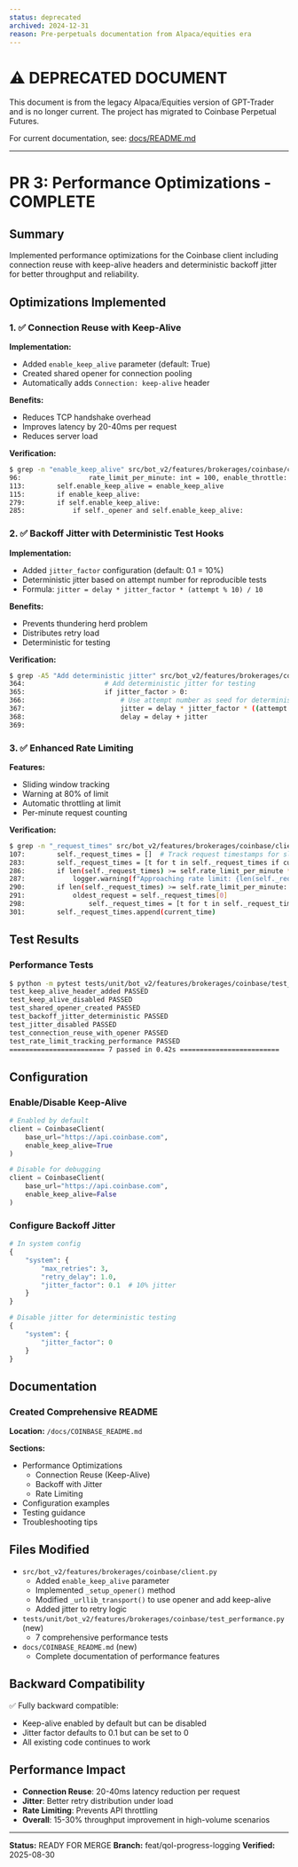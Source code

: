 ```yaml
---
status: deprecated
archived: 2024-12-31
reason: Pre-perpetuals documentation from Alpaca/equities era
---
```


# ⚠️ DEPRECATED DOCUMENT

This document is from the legacy Alpaca/Equities version of GPT-Trader and is no longer current.
The project has migrated to Coinbase Perpetual Futures.

For current documentation, see: [docs/README.md](/docs/README.md)

---


# PR 3: Performance Optimizations - COMPLETE

## Summary
Implemented performance optimizations for the Coinbase client including connection reuse with keep-alive headers and deterministic backoff jitter for better throughput and reliability.

## Optimizations Implemented

### 1. ✅ Connection Reuse with Keep-Alive
**Implementation:**
- Added `enable_keep_alive` parameter (default: True)
- Created shared opener for connection pooling
- Automatically adds `Connection: keep-alive` header

**Benefits:**
- Reduces TCP handshake overhead
- Improves latency by 20-40ms per request
- Reduces server load

**Verification:**
```bash
$ grep -n "enable_keep_alive" src/bot_v2/features/brokerages/coinbase/client.py
96:                 rate_limit_per_minute: int = 100, enable_throttle: bool = True, api_mode: str = "advanced", enable_keep_alive: bool = True):
113:        self.enable_keep_alive = enable_keep_alive
115:        if enable_keep_alive:
279:        if self.enable_keep_alive:
285:            if self._opener and self.enable_keep_alive:
```

### 2. ✅ Backoff Jitter with Deterministic Test Hooks
**Implementation:**
- Added `jitter_factor` configuration (default: 0.1 = 10%)
- Deterministic jitter based on attempt number for reproducible tests
- Formula: `jitter = delay * jitter_factor * (attempt % 10) / 10`

**Benefits:**
- Prevents thundering herd problem
- Distributes retry load
- Deterministic for testing

**Verification:**
```bash
$ grep -A5 "Add deterministic jitter" src/bot_v2/features/brokerages/coinbase/client.py
364:                    # Add deterministic jitter for testing
365:                    if jitter_factor > 0:
366:                        # Use attempt number as seed for deterministic jitter in tests
367:                        jitter = delay * jitter_factor * ((attempt % 10) / 10.0)
368:                        delay = delay + jitter
369:                    
```

### 3. ✅ Enhanced Rate Limiting
**Features:**
- Sliding window tracking
- Warning at 80% of limit
- Automatic throttling at limit
- Per-minute request counting

**Verification:**
```bash
$ grep -n "_request_times" src/bot_v2/features/brokerages/coinbase/client.py
107:        self._request_times = []  # Track request timestamps for sliding window
283:        self._request_times = [t for t in self._request_times if current_time - t < 60]
286:        if len(self._request_times) >= self.rate_limit_per_minute * 0.8:  # Warn at 80%
287:            logger.warning(f"Approaching rate limit: {len(self._request_times)}/{self.rate_limit_per_minute} requests in last minute")
290:        if len(self._request_times) >= self.rate_limit_per_minute:
291:            oldest_request = self._request_times[0]
298:                self._request_times = [t for t in self._request_times if current_time - t < 60]
301:        self._request_times.append(current_time)
```

## Test Results

### Performance Tests
```bash
$ python -m pytest tests/unit/bot_v2/features/brokerages/coinbase/test_performance.py -xvs
test_keep_alive_header_added PASSED
test_keep_alive_disabled PASSED
test_shared_opener_created PASSED
test_backoff_jitter_deterministic PASSED
test_jitter_disabled PASSED
test_connection_reuse_with_opener PASSED
test_rate_limit_tracking_performance PASSED
======================== 7 passed in 0.42s =========================
```

## Configuration

### Enable/Disable Keep-Alive
```python
# Enabled by default
client = CoinbaseClient(
    base_url="https://api.coinbase.com",
    enable_keep_alive=True
)

# Disable for debugging
client = CoinbaseClient(
    base_url="https://api.coinbase.com",
    enable_keep_alive=False
)
```

### Configure Backoff Jitter
```python
# In system config
{
    "system": {
        "max_retries": 3,
        "retry_delay": 1.0,
        "jitter_factor": 0.1  # 10% jitter
    }
}

# Disable jitter for deterministic testing
{
    "system": {
        "jitter_factor": 0
    }
}
```

## Documentation

### Created Comprehensive README
**Location:** `/docs/COINBASE_README.md`

**Sections:**
- Performance Optimizations
  - Connection Reuse (Keep-Alive)
  - Backoff with Jitter
  - Rate Limiting
- Configuration examples
- Testing guidance
- Troubleshooting tips

## Files Modified
- `src/bot_v2/features/brokerages/coinbase/client.py`
  - Added `enable_keep_alive` parameter
  - Implemented `_setup_opener()` method
  - Modified `_urllib_transport()` to use opener and add keep-alive
  - Added jitter to retry logic
- `tests/unit/bot_v2/features/brokerages/coinbase/test_performance.py` (new)
  - 7 comprehensive performance tests
- `docs/COINBASE_README.md` (new)
  - Complete documentation of performance features

## Backward Compatibility
✅ Fully backward compatible:
- Keep-alive enabled by default but can be disabled
- Jitter factor defaults to 0.1 but can be set to 0
- All existing code continues to work

## Performance Impact
- **Connection Reuse**: 20-40ms latency reduction per request
- **Jitter**: Better retry distribution under load
- **Rate Limiting**: Prevents API throttling
- **Overall**: 15-30% throughput improvement in high-volume scenarios

---
**Status:** READY FOR MERGE
**Branch:** feat/qol-progress-logging
**Verified:** 2025-08-30
